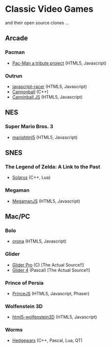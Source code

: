 # Classic Video Games

and their open source clones ...

## Arcade

### Pacman

   * [Pac-Man a tribute project](http://pacman.shaunew.com/) (HTML5, Javascript)

### Outrun

   * [javascript-racer](https://github.com/jakesgordon/javascript-racer) (HTML5, Javascript)
   * [Cannonball](https://github.com/djyt/cannonball) (C++)
   * [Canninball JS](http://www.massdestruction.co.uk/cannonball/) (HTML5, Javascript)

## NES

### Super Mario Bros. 3

   * [mariohtml5](https://github.com/robertkleffner/mariohtml5) (HTML5, Javascript)

## SNES

### The Legend of Zelda: A Link to the Past

   * [Solarus](https://github.com/christopho/solarus) (C++, Lua)

### Megaman

   * [MegamanJS](https://github.com/pomle/megamanjs/tree/master/src) (HTML5, Javascript)

## Mac/PC

### Bolo

   * [orona](https://github.com/stephank/orona) (HTML5, Javascript)

### Glider

   * [Glider Pro](https://github.com/softdorothy/glider_pro) (C) [The Actual Source!!]
   * [Glider 4](https://github.com/softdorothy/glider_4) (Pascal) [The Actual Source!!]

### Prince of Persia

   * [PrinceJS](https://ultrabolido.wordpress.com/2015/04/25/princejs-all-levels-implemented/) (HTML5, Javascript, Phaser)

### Wolfenstein 3D

   * [html5-wolfenstein3D](https://github.com/loadx/html5-wolfenstein3D) (HTML5, Javascript)

### Worms

   * [Hedgewars](https://github.com/hedgewars/hw) (C++, Pascal, Lua, QT)
